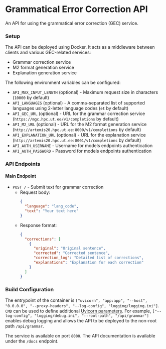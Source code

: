 # Grammatical Error Correction API

An API for using the grammatical error correction (GEC) service.

### Setup

The API can be deployed using Docker. It acts as a middleware between clients and various GEC-related services:
- Grammar correction service
- M2 format generation service
- Explanation generation service

The following environment variables can be configured:

- `API_MAX_INPUT_LENGTH` (optional) - Maximum request size in characters (`10000` by default)
- `API_LANGUAGES` (optional) - A comma-separated list of supported languages using 2-letter language codes (`et` by default)
- `API_GEC_URL` (optional) - URL for the grammar correction service (`https://mgc.hpc.ut.ee/v1/completions` by default)
- `API_M2_URL` (optional) - URL for the M2 format generation service (`http://artemis20.hpc.ut.ee:8000/v1/completions` by default)
- `API_EXPLANATION_URL` (optional) - URL for the explanation service (`http://artemis20.hpc.ut.ee:8001/v1/completions` by default)
- `API_AUTH_USERNAME` - Username for models endpoints authentication
- `API_AUTH_PASSWORD` - Password for models endpoints authentication

### API Endpoints

#### Main Endpoint
- `POST /` - Submit text for grammar correction
  - Request body:
    ```json
    {
      "language": "lang_code",
      "text": "Your text here"
    }
    ```
  - Response format:
    ```json
    {
      "corrections": [
        {
          "original": "Original sentence",
          "corrected": "Corrected sentence",
          "correction_log": "Detailed list of corrections",
          "explanations": "Explanation for each correction"
        }
      ]
    }
    ```

### Build Configuration

The entrypoint of the container is `["uvicorn", "app:app", "--host", "0.0.0.0", "--proxy-headers", "--log-config", "logging/logging.ini"]`. `CMD` can be used to define additional [Uvicorn parameters](https://www.uvicorn.org/deployment/). For example, `["--log-config", "logging/debug.ini", "--root-path", "/api/grammar"]` enables debug logging and allows the API to be deployed to the non-root path `/api/grammar`.

The service is available on port `8000`. The API documentation is available under the `/docs` endpoint.

